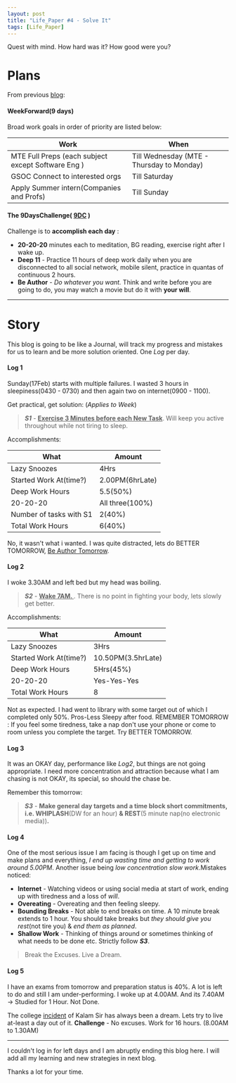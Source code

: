 ```yaml
---
layout: post
title: "Life_Paper #4 - Solve It"
tags: [Life_Paper]
---
```

Quest with mind. How hard was it? How good were you?

# Plans
From previous [blog](https://codekaust.github.io/2019/02/16/Life_Paper-Hardest-Experience.html):
#### WeekForward(9 days)
Broad work goals in order of priority are listed below:

|Work|When|
|---|---|
|MTE Full Preps (each subject except Software Eng )|Till Wednesday (MTE - Thursday to Monday)|
|GSOC Connect to interested orgs|Till Saturday|
|Apply Summer intern(Companies and Profs) |Till Sunday|

#### The 9DaysChallenge( <u>9DC</u> )

Challenge is to **accomplish each day** :
* **20-20-20** minutes each to meditation, BG reading, exercise right after I wake up.
* **Deep 11** - Practice 11 hours of deep work daily when you are disconnected to all social network, mobile silent, practice in quantas of continuous 2 hours.
* **Be Author** - <i>Do whatever you want.</i> Think and write before you are going to do, you may watch a movie but do it with **your will**.

---

# Story
This blog is going to be like a Journal, will track my progress and mistakes for us to learn and be more solution oriented. One *Log* per day.

#### Log 1
Sunday(17Feb) starts with multiple failures. I wasted 3 hours in sleepiness(0430 - 0730) and then again two on internet(0900 - 1100).

Get practical, get solution: (*Applies to Week*)
> ***S1*** - **<u> Exercise 3 Minutes before each New Task</u>**. Will keep you active throughout while not tiring to sleep.

Accomplishments:

|What|Amount|
|---|---|
|Lazy Snoozes|4Hrs|
|Started Work At(time?)|2.00PM(6hrLate)|
|Deep Work Hours|5.5(50%)|
|20-20-20|All three(100%)|
|Number of tasks with S1|2(40%)|
|Total Work Hours|6(40%)|

No, it wasn't what i wanted. I was quite distracted, lets do BETTER TOMORROW, <u>Be Author Tomorrow</u>.

#### Log 2
I woke 3.30AM and left bed but my head was boiling.
> ***S2*** - **<u> Wake 7AM. </u>**. There is no point in fighting your body, lets slowly get better.

Accomplishments:

|What|Amount|
|---|---|
|Lazy Snoozes|3Hrs|
|Started Work At(time?)|10.50PM(3.5hrLate)|
|Deep Work Hours|5Hrs(45%)|
|20-20-20|Yes-Yes-Yes|
|Total Work Hours|8|

Not as expected. I had went to library with some target out of which I completed only 50%. Pros-Less Sleepy after food.
REMEMBER TOMORROW : If you feel some tiredness, take a nap don't use your phone or come to room unless you complete the target. Try BETTER TOMORROW.

#### Log 3
It was an OKAY day, performance like *Log2*, but things are not going appropriate. I need more concentration and attraction because what I am chasing is not OKAY, its special, so should the chase be.

Remember this tomorrow:
> ***S3*** - **Make general day targets and a time block short commitments, i.e. WHIPLASH**(DW for an hour) **& REST**(5 minute nap(no electronic media))**.**

#### Log 4
One of the most serious issue I am facing is though I get up on time and make plans and everything, *I end up wasting time and getting to work around 5.00PM*. Another issue being *low concentration slow work*.Mistakes noticed:
* **Internet** - Watching videos or using social media at start of work, ending up with tiredness and a loss of *will*.
* **Overeating** - Overeating and then feeling sleepy.
* **Bounding Breaks** - Not able to end breaks on time. A 10 minute break extends to 1 hour. You should take breaks but *they should give you rest*(not tire you) & *end them as planned*.
* **Shallow Work** - Thinking of things around or sometimes thinking of what needs to be done etc. Strictly follow ***S3***.
> Break the Excuses. Live a Dream.

#### Log 5
I have an exams from tomorrow and preparation status is 40%. A lot is left to do and still I am under-performing. I woke up at 4.00AM. And its 7.40AM -> Studied for 1 Hour. Not Done.

The college [incident](http://archive.indianexpress.com/news/worked-nonstop-3days-to-save-mit-scholarship-kalam/656018/) of Kalam Sir has always been a dream. Lets try to live at-least a day out of it.
**Challenge** - No excuses. Work for 16 hours. (8.00AM to 1.30AM)

---

I couldn't log in for left days and I am abruptly ending this blog here. I will add all my learning and new strategies in next blog.

Thanks a lot for your time.
